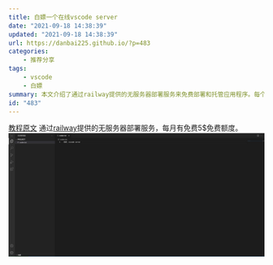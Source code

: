```yaml
---
title: 白嫖一个在线vscode server
date: "2021-09-18 14:38:39"
updated: "2021-09-18 14:38:39"
url: https://danbai225.github.io/?p=483
categories:
    - 推荐分享
tags:
    - vscode
    - 白嫖
summary: 本文介绍了通过railway提供的无服务器部署服务来免费部署和托管应用程序。每个月用户可以获得5美元的免费额度来使用该服务。
id: "483"
---
```


[教程原文](https://justyy.com/archives/45744)
通过[railway](railway.app)提供的无服务器部署服务，每月有免费5$免费额度。![image.png](../res/img/483-1.png)
